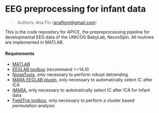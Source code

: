 # EEG preprocessing for infant data

> Authors: Ana Flo (anaflom@gmail.com)

This is the code repository for APICE, the prepreprocessing pipeline for developmental EEG data of the UNICOG BabyLab, NeuroSpin.
All routines are implemented in MATLAB.

#### Requirements
* <a href="https://mathworks.com/" target_="blank">MATLAB</a>
* <a href="https://sccn.ucsd.edu/eeglab/" target_="blank">EEGLAB toolbox</a> (recommend >=14.0)
* <a href="http://audition.ens.fr/adc/NoiseTools/" target_="blank">NoiseTools</a>, only necessary to perform robust detrending
* <a href="https://github.com/irenne/MARA" target_="blank">MARA EEGLAB plugin</a>, only necessary to automatically select IC after ICA
* <a href="https://github.com/Ira-marriott/iMARA/tree/main" target_="blank">iMARA</a>, only necessary to automatically select IC after ICA for infant data
* <a href="https://www.fieldtriptoolbox.org/" target_="blank">FieldTrip toolbox</a>, only necessary to perform a cluster based permutation analysis
